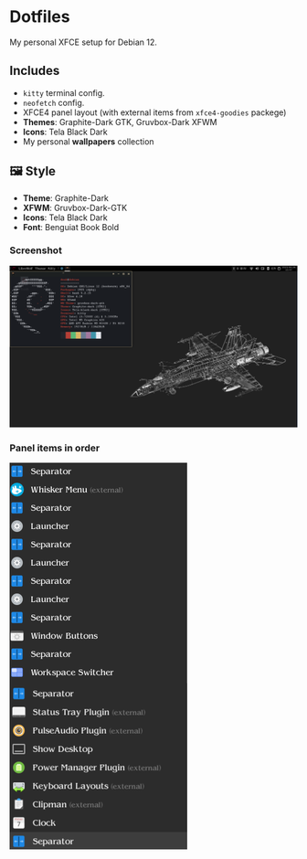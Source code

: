 # Dotfiles

My personal XFCE setup for Debian 12.

## Includes

- `kitty` terminal config.
- `neofetch` config.
- XFCE4 panel layout (with external items from `xfce4-goodies` packege)
- **Themes**: Graphite-Dark GTK, Gruvbox-Dark XFWM
- **Icons**: Tela Black Dark
- My personal **wallpapers** collection

## 🖼 Style

- **Theme**: Graphite-Dark
- **XFWM**: Gruvbox-Dark-GTK
- **Icons**: Tela Black Dark
- **Font**: Benguiat Book Bold

 ### Screenshot
![Screenshot](screenshot.png)

### Panel items in order
![panel](panelItems.png)
